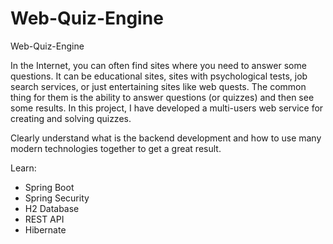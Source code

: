# Web-Quiz-Engine
Web-Quiz-Engine 

In the Internet, you can often find sites where you need to answer some questions. It can be educational sites, sites with psychological tests, job search services, or just entertaining sites like web quests. The common thing for them is the ability to answer questions (or quizzes) and then see some results. In this project, I have developed a multi-users web service for creating and solving quizzes.

Clearly understand what is the backend development and how to use many modern technologies together to get a great result.

Learn:
* Spring Boot
* Spring Security
* H2 Database
* REST API
* Hibernate
